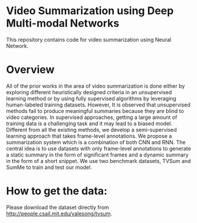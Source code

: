 # Video Summarization using Deep Multi-modal Networks
This repository contains code for video summarization using Neural Network.

# Overview
All of the prior works in the area of video summarization is done either by exploring different heuristically designed criteria in an unsupervised learning method or by using fully supervised algorithms by leveraging human-labeled training datasets. However, It is observed that unsupervised methods fail to produce meaningful summaries because they are blind to video categories. In supervised approaches, getting a large amount of training data is a challenging task and it may lead to a biased model. Different from all the existing methods, we develop a semi-supervised learning approach that takes frame-level annotations. We propose a summarization system which is a combination of both CNN and RNN. The central idea is to use datasets with only frame-level annotations to generate a static summary in the form of significant frames and a dynamic summary in the form of a short snippet. We use two benchmark datasets, TVSum and SumMe to train and test our model.

# How to get the data:
Please download the dataset directly from http://people.csail.mit.edu/yalesong/tvsum.
